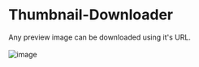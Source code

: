 # Thumbnail-Downloader
Any preview image can be downloaded using it's URL.
<br>
<br>
![image](https://user-images.githubusercontent.com/47408756/126259217-aa235586-2a86-4f0b-a60c-9b74e51ae624.png)



